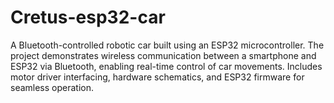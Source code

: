 # Cretus-esp32-car
A Bluetooth-controlled robotic car built using an ESP32 microcontroller. The project demonstrates wireless communication between a smartphone and ESP32 via Bluetooth, enabling real-time control of car movements. Includes motor driver interfacing, hardware schematics, and ESP32 firmware for seamless operation.
